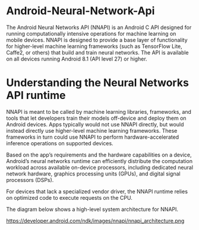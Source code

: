 # Android-Neural-Network-Api
The Android Neural Networks API (NNAPI) is an Android C API designed for running computationally intensive operations for machine learning on mobile devices. NNAPI is designed to provide a base layer of functionality for higher-level machine learning frameworks (such as TensorFlow Lite, Caffe2, or others) that build and train neural networks. The API is available on all devices running Android 8.1 (API level 27) or higher.
# Understanding the Neural Networks API runtime
NNAPI is meant to be called by machine learning libraries, frameworks, and tools that let developers train their models off-device and deploy them on Android devices. Apps typically would not use NNAPI directly, but would instead directly use higher-level machine learning frameworks. These frameworks in turn could use NNAPI to perform hardware-accelerated inference operations on supported devices.

Based on the app’s requirements and the hardware capabilities on a device, Android’s neural networks runtime can efficiently distribute the computation workload across available on-device processors, including dedicated neural network hardware, graphics processing units (GPUs), and digital signal processors (DSPs).

For devices that lack a specialized vendor driver, the NNAPI runtime relies on optimized code to execute requests on the CPU.

The diagram below shows a high-level system architecture for NNAPI.

https://developer.android.com/ndk/images/nnapi/nnapi_architecture.png
